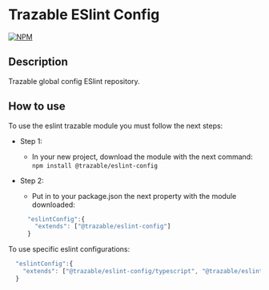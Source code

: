 # Trazable ESlint Config

[![NPM](https://img.shields.io/badge/NPM-red)](https://www.npmjs.com/)

## Description

Trazable global config ESlint repository.

## How to use

To use the eslint trazable module you must follow the next steps:

- Step 1:
  - In your new project, download the module with the next command:
  `npm install @trazable/eslint-config`
- Step 2:
  - Put in to your package.json the next property with the module downloaded:

  ```javascript
    "eslintConfig":{
      "extends": ["@trazable/eslint-config"]
    }
  ```

To use specific eslint configurations:
```javascript
  "eslintConfig":{
    "extends": ["@trazable/eslint-config/typescript", "@trazable/eslint-config/backend" ...]
  }
```
